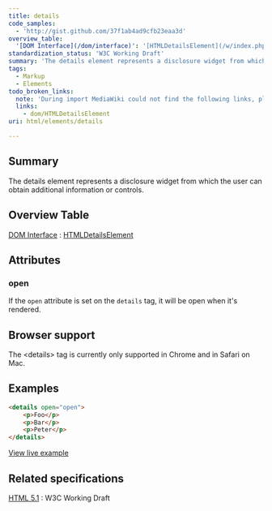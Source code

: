 ```yaml
---
title: details
code_samples:
  - 'http://gist.github.com/37f1ab4ad9cfb23eaa3d'
overview_table:
  '[DOM Interface](/dom/interface)': '[HTMLDetailsElement](/w/index.php?title=dom/HTMLDetailsElement&action=edit&redlink=1)'
standardization_status: 'W3C Working Draft'
summary: 'The details element represents a disclosure widget from which the user can obtain additional information or controls.'
tags:
  - Markup
  - Elements
todo_broken_links:
  note: 'During import MediaWiki could not find the following links, please fix and adjust this list.'
  links:
    - dom/HTMLDetailsElement
uri: html/elements/details

---
```

## Summary

The details element represents a disclosure widget from which the user can obtain additional information or controls.

## Overview Table

[DOM Interface](/dom/interface)
:   [HTMLDetailsElement](/w/index.php?title=dom/HTMLDetailsElement&action=edit&redlink=1)

## Attributes

### open

If the `open` attribute is set on the `details` tag, it will be open when it's rendered.

## Browser support

The \<details\> tag is currently only supported in Chrome and in Safari on Mac.

## Examples

``` html
<details open="open">
    <p>Foo</p>
    <p>Bar</p>
    <p>Peter</p>
</details>
```

[View live example](http://code.webplatform.org/gist/37f1ab4ad9cfb23eaa3d)

## Related specifications

[HTML 5.1](http://www.w3.org/TR/html51/interactive-elements.html#the-details-element)
:   W3C Working Draft

